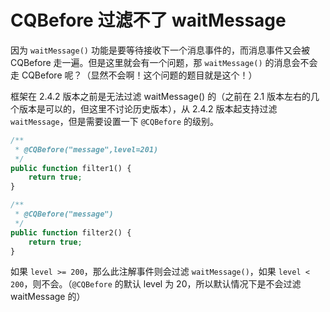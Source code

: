 # CQBefore 过滤不了 waitMessage

因为 `waitMessage()` 功能是要等待接收下一个消息事件的，而消息事件又会被 CQBefore 走一遍。但是这里就会有一个问题，那 `waitMessage()` 的消息会不会走 CQBefore 呢？（显然不会啊！这个问题的题目就是这个！）

框架在 2.4.2 版本之前是无法过滤 waitMessage() 的（之前在 2.1 版本左右的几个版本是可以的，但这里不讨论历史版本），从 2.4.2 版本起支持过滤 `waitMessage`，但是需要设置一下 `@CQBefore` 的级别。

```php
/**
 * @CQBefore("message",level=201)
 */
public function filter1() {
    return true;
}

/**
 * @CQBefore("message")
 */
public function filter2() {
    return true;
}
```

如果 `level >= 200`，那么此注解事件则会过滤 `waitMessage()`，如果 `level < 200`，则不会。（`@CQBefore` 的默认 level 为 20，所以默认情况下是不会过滤 waitMessage 的）